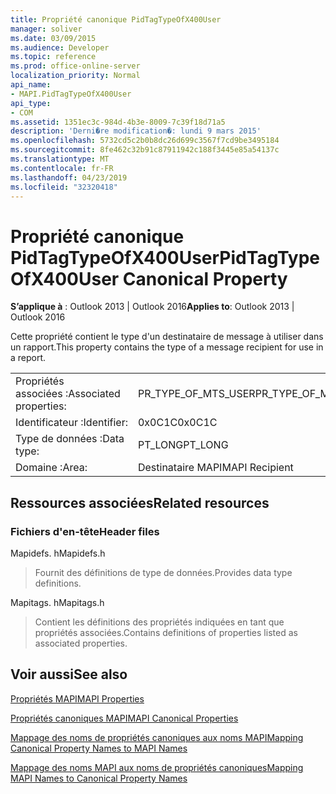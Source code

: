 ```yaml
---
title: Propriété canonique PidTagTypeOfX400User
manager: soliver
ms.date: 03/09/2015
ms.audience: Developer
ms.topic: reference
ms.prod: office-online-server
localization_priority: Normal
api_name:
- MAPI.PidTagTypeOfX400User
api_type:
- COM
ms.assetid: 1351ec3c-984d-4b3e-8009-7c39f18d71a5
description: 'Derni�re modification�: lundi 9 mars 2015'
ms.openlocfilehash: 5732cd5c2b0b8dc26d699c3567f7cd9be3495184
ms.sourcegitcommit: 8fe462c32b91c87911942c188f3445e85a54137c
ms.translationtype: MT
ms.contentlocale: fr-FR
ms.lasthandoff: 04/23/2019
ms.locfileid: "32320418"
---
```

# <a name="pidtagtypeofx400user-canonical-property"></a><span data-ttu-id="0e8e6-103">Propriété canonique PidTagTypeOfX400User</span><span class="sxs-lookup"><span data-stu-id="0e8e6-103">PidTagTypeOfX400User Canonical Property</span></span>

  
  
<span data-ttu-id="0e8e6-104">**S’applique à** : Outlook 2013 | Outlook 2016</span><span class="sxs-lookup"><span data-stu-id="0e8e6-104">**Applies to**: Outlook 2013 | Outlook 2016</span></span> 
  
<span data-ttu-id="0e8e6-105">Cette propriété contient le type d'un destinataire de message à utiliser dans un rapport.</span><span class="sxs-lookup"><span data-stu-id="0e8e6-105">This property contains the type of a message recipient for use in a report.</span></span>
  
|||
|:-----|:-----|
|<span data-ttu-id="0e8e6-106">Propriétés associées :</span><span class="sxs-lookup"><span data-stu-id="0e8e6-106">Associated properties:</span></span>  <br/> |<span data-ttu-id="0e8e6-107">PR_TYPE_OF_MTS_USER</span><span class="sxs-lookup"><span data-stu-id="0e8e6-107">PR_TYPE_OF_MTS_USER</span></span>  <br/> |
|<span data-ttu-id="0e8e6-108">Identificateur :</span><span class="sxs-lookup"><span data-stu-id="0e8e6-108">Identifier:</span></span>  <br/> |<span data-ttu-id="0e8e6-109">0x0C1C</span><span class="sxs-lookup"><span data-stu-id="0e8e6-109">0x0C1C</span></span>  <br/> |
|<span data-ttu-id="0e8e6-110">Type de données :</span><span class="sxs-lookup"><span data-stu-id="0e8e6-110">Data type:</span></span>  <br/> |<span data-ttu-id="0e8e6-111">PT_LONG</span><span class="sxs-lookup"><span data-stu-id="0e8e6-111">PT_LONG</span></span>  <br/> |
|<span data-ttu-id="0e8e6-112">Domaine :</span><span class="sxs-lookup"><span data-stu-id="0e8e6-112">Area:</span></span>  <br/> |<span data-ttu-id="0e8e6-113">Destinataire MAPI</span><span class="sxs-lookup"><span data-stu-id="0e8e6-113">MAPI Recipient</span></span>  <br/> |
   
## <a name="related-resources"></a><span data-ttu-id="0e8e6-114">Ressources associées</span><span class="sxs-lookup"><span data-stu-id="0e8e6-114">Related resources</span></span>

### <a name="header-files"></a><span data-ttu-id="0e8e6-115">Fichiers d'en-tête</span><span class="sxs-lookup"><span data-stu-id="0e8e6-115">Header files</span></span>

<span data-ttu-id="0e8e6-116">Mapidefs. h</span><span class="sxs-lookup"><span data-stu-id="0e8e6-116">Mapidefs.h</span></span>
  
> <span data-ttu-id="0e8e6-117">Fournit des définitions de type de données.</span><span class="sxs-lookup"><span data-stu-id="0e8e6-117">Provides data type definitions.</span></span>
    
<span data-ttu-id="0e8e6-118">Mapitags. h</span><span class="sxs-lookup"><span data-stu-id="0e8e6-118">Mapitags.h</span></span>
  
> <span data-ttu-id="0e8e6-119">Contient les définitions des propriétés indiquées en tant que propriétés associées.</span><span class="sxs-lookup"><span data-stu-id="0e8e6-119">Contains definitions of properties listed as associated properties.</span></span>
    
## <a name="see-also"></a><span data-ttu-id="0e8e6-120">Voir aussi</span><span class="sxs-lookup"><span data-stu-id="0e8e6-120">See also</span></span>



[<span data-ttu-id="0e8e6-121">Propriétés MAPI</span><span class="sxs-lookup"><span data-stu-id="0e8e6-121">MAPI Properties</span></span>](mapi-properties.md)
  
[<span data-ttu-id="0e8e6-122">Propriétés canoniques MAPI</span><span class="sxs-lookup"><span data-stu-id="0e8e6-122">MAPI Canonical Properties</span></span>](mapi-canonical-properties.md)
  
[<span data-ttu-id="0e8e6-123">Mappage des noms de propriétés canoniques aux noms MAPI</span><span class="sxs-lookup"><span data-stu-id="0e8e6-123">Mapping Canonical Property Names to MAPI Names</span></span>](mapping-canonical-property-names-to-mapi-names.md)
  
[<span data-ttu-id="0e8e6-124">Mappage des noms MAPI aux noms de propriétés canoniques</span><span class="sxs-lookup"><span data-stu-id="0e8e6-124">Mapping MAPI Names to Canonical Property Names</span></span>](mapping-mapi-names-to-canonical-property-names.md)

